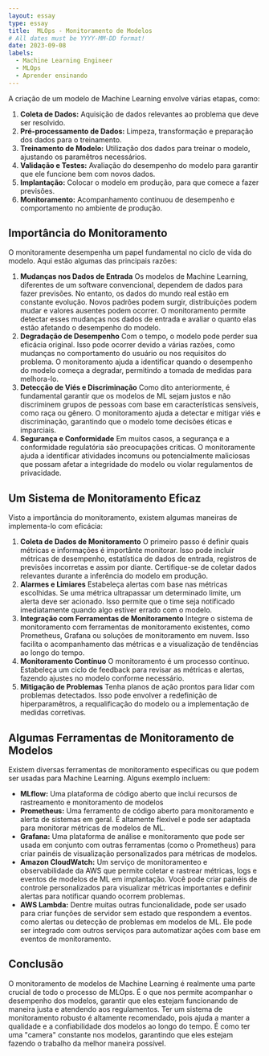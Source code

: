 ```yaml
---
layout: essay
type: essay
title:  MLOps - Monitoramento de Modelos
# All dates must be YYYY-MM-DD format!
date: 2023-09-08
labels:
  - Machine Learning Engineer
  - MLOps
  - Aprender ensinando
---
```


A criação de um modelo de Machine Learning envolve várias etapas, como:

1. **Coleta de Dados:** Aquisição de dados relevantes ao problema que deve ser resolvido.
2. **Pré-processamento de Dados:** Limpeza, transformação e preparação dos dados para o treinamento.
3. **Treinamento de Modelo:** Utilização dos dados para treinar o modelo, ajustando os paramêtros necessários.
4. **Validação e Testes:** Avaliação do desempenho do modelo para garantir que ele funcione bem com novos dados.
5. **Implantação:** Colocar o modelo em produção, para que comece a fazer previsões.
6. **Monitoramento:** Acompanhamento continuou de desempenho e comportamento no ambiente de produção.

## Importância do Monitoramento

O monitoramente desempenha um papel fundamental no ciclo de vida do modelo. Aqui estão algumas das principais razões:

1. **Mudanças nos Dados de Entrada**
   Os modelos de Machine Learning, diferentes de um software convencional, dependem de dados para fazer previsões. No entanto, os dados do mundo real estão em constante evolução. Novos padrões podem surgir, distribuições podem mudar e valores ausentes podem ocorrer. O monitoramento permite detectar esses mudanças nos dados de entrada e avaliar o quanto elas estão afetando o desempenho do modelo.
2. **Degradação de Desempenho**
   Com o tempo, o modelo pode perder sua eficácia original. Isso pode ocorrer devido a várias razões, como mudanças no comportamento do usuário ou nos requisitos do problema. O monitoramento ajuda a identificar quando o desempenho do modelo começa a degradar, permitindo a tomada de medidas para melhora-lo.
3. **Detecção de Viés e Discriminação**
   Como dito anteriormente, é fundamental garantir que os modelos de ML sejam justos e não discriminem grupos de pessoas com base em características sensíveis, como raça ou gênero. O monitoramento ajuda a detectar e mitigar viés e discriminação, garantindo que o modelo tome decisões éticas e imparciais.
4. **Segurança e Conformidade**
   Em muitos casos, a segurança e a conformidade regulatória são preocupações criticas. O monitoramente ajuda a identificar atividades incomuns ou potencialmente maliciosas que possam afetar a integridade do modelo ou violar regulamentos de privacidade.

## Um Sistema de Monitoramento Eficaz

Visto a importância do monitoramento, existem algumas maneiras de implementa-lo com eficácia:

1. **Coleta de Dados de Monitoramento**
   O primeiro passo é definir quais métricas e informações é importânte monitorar. Isso pode incluir métricas de desempenho, estatística de dados de entrada, registros de previsões incorretas e assim por diante. Certifique-se de coletar dados relevantes durante a inferência do modelo em produção.
2. **Alarmes e Limiares**
   Estabeleça alertas com base nas métricas escolhidas. Se uma métrica ultrapassar um determinado limite, um alerta deve ser acionado. Isso permite que o time seja notificado imediatamente quando algo estiver errado com o modelo.
3. **Integração com Ferramentas de Monitoramento**
   Integre o sistema de monitoramento com ferramentas de monitoramento existentes, como Prometheus, Grafana ou soluções de monitoramento em nuvem. Isso facilita o acompanhamento das métricas e a visualização de tendências ao longo do tempo.
4. **Monitoramento Contínuo**
   O monitoramento é um processo contínuo. Estabeleça um ciclo de feedback para revisar as métricas e alertas, fazendo ajustes no modelo conforme necessário.
5. **Mitigação de Problemas**
   Tenha planos de ação prontos para lidar com problemas detectados. Isso pode envolver a redefinição de hiperparamêtros, a requalificação do modelo ou a implementação de medidas corretivas.

## Algumas Ferramentas de Monitoramento de Modelos

Existem diversas ferramentas de monitoramento especificas ou que podem ser usadas para Machine Learning. Alguns exemplo incluem:

* **MLflow:** Uma plataforma de código aberto que inclui recursos de rastreamento e monitoramento de modelos
* **Prometheus:** Uma ferramento de código aberto para monitoramento e alerta de sistemas em geral. É altamente flexível e pode ser adaptada para monitorar métricas de modelos de ML.
* **Grafana:** Uma plataforma de análise e monitoramento que pode ser usada em conjunto com outras ferramentas (como o Prometheus) para criar painéis de visualização personalizados para métricas de modelos.
* **Amazon CloudWatch:** Um serviço de monitoramenteo e observabilidade da AWS que permite coletar e rastrear métricas, logs e eventos de modelos de ML em implantação. Você pode criar painéis de controle personalizados para visualizar métricas importantes e definir alertas para notificar quando ocorrem problemas.
* **AWS Lambda:** Dentre muitas outras funcionalidade, pode ser usado para criar funções de servidor sem estado que respondem a eventos. como alertas ou detecção de problemas em modelos de ML. Ele pode ser integrado com outros serviços para automatizar ações com base em eventos de monitoramento.

## Conclusão

O monitoramento de modelos de Machine Learning é realmente uma parte crucial de todo o processo de MLOps. É o que nos permite acompanhar o desempenho dos modelos, garantir que eles estejam funcionando de maneira justa e atendendo aos regulamentos. Ter um sistema de monitoramento robusto é altamente recomendado, pois ajuda a manter a qualidade e a confiabilidade dos modelos ao longo do tempo. É como ter uma "camera" constante nos modelos, garantindo que eles estejam fazendo o trabalho da melhor maneira possível.
